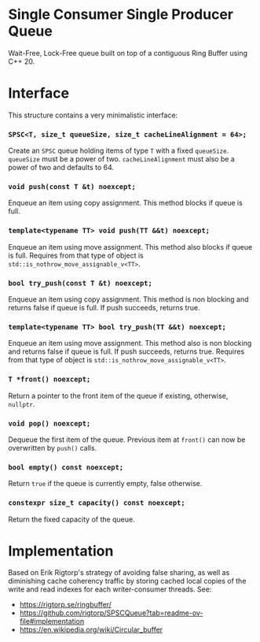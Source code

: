 # Single Consumer Single Producer Queue

Wait-Free, Lock-Free queue built on top of a contiguous Ring Buffer using C++ 20.

# Interface

This structure contains a very minimalistic interface:

### `SPSC<T, size_t queueSize, size_t cacheLineAlignment = 64>;`

Create an `SPSC` queue holding items of type `T` with a fixed `queueSize`. `queueSize` must be a power of two. `cacheLineAlignment` must also be a power of two and defaults to 64.

### `void push(const T &t) noexcept;`

Enqueue an item using copy assignment. This method blocks if queue is full.

### `template<typename TT> void push(TT &&t) noexcept;`

Enqueue an item using move assignment. This method also blocks if queue is full. Requires from that type of object is `std::is_nothrow_move_assignable_v<TT>`.

### `bool try_push(const T &t) noexcept;`

Enqueue an item using copy assignment. This method is non blocking and returns false if queue is full. If push succeeds, returns true.
### `template<typename TT> bool try_push(TT &&t) noexcept;`

Enqueue an item using move assignment. This method also is non blocking and returns false if queue is full. If push succeeds, returns true. Requires from that type of object is `std::is_nothrow_move_assignable_v<TT>`.

### `T *front() noexcept;`

Return a pointer to the front item of the queue if existing, otherwise, `nullptr`.

### `void pop() noexcept;`

Dequeue the first item of the queue. Previous item at `front()` can now be overwritten by `push()` calls.

### `bool empty() const noexcept;`

Return `true` if the queue is currently empty, false otherwise.

### `constexpr size_t capacity() const noexcept;`

Return the fixed capacity of the queue.

# Implementation

Based on Erik Rigtorp's strategy of avoiding false sharing, as well as diminishing cache coherency traffic by storing cached local copies of the write and read indexes for each writer-consumer threads.
See:
- https://rigtorp.se/ringbuffer/
- https://github.com/rigtorp/SPSCQueue?tab=readme-ov-file#implementation
- https://en.wikipedia.org/wiki/Circular_buffer
